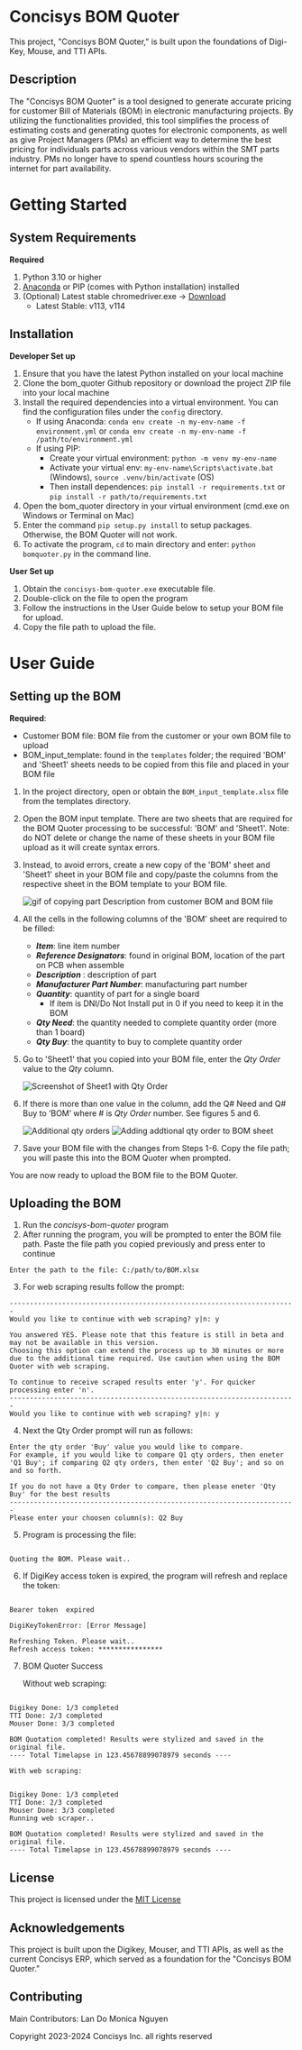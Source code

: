 # Concisys BOM Quoter

This project, "Concisys BOM Quoter," is built upon the foundations of Digi-Key, Mouse, and TTI APIs.

## Description

The "Concisys BOM Quoter" is a tool designed to generate accurate pricing for customer Bill of Materials (BOM) in electronic manufacturing projects. By utilizing the functionalities provided, this tool simplifies the process of estimating costs and generating quotes for electronic components, as well as give Project Managers (PMs) an efficient way to determine the best pricing for individuals parts across various vendors within the SMT parts industry. PMs no longer have to spend countless hours scouring the internet for part availability. 

# Getting Started

## System Requirements

**Required**
1. Python 3.10 or higher
2. [Anaconda](https://docs.anaconda.com/free/anaconda/install/index.html) or PIP (comes with Python installation) installed
3. (Optional) Latest stable chromedriver.exe -> [Download](https://chromedriver.chromium.org/downloads)
    - Latest Stable: v113, v114

## Installation

**Developer Set up**
1. Ensure that you have the latest Python installed on your local machine
2. Clone the bom_quoter Github repository or download the project ZIP file into your local machine
3. Install the required dependencies into a virtual environment. You can find the configuration files under the `config` directory.
    - If using Anaconda: `conda env create -n my-env-name -f environment.yml` or `conda env create -n my-env-name -f /path/to/environment.yml`
    - If using PIP: 
        - Create your virtual environment: `python -m venv my-env-name`
        - Activate your virtual env: `my-env-name\Scripts\activate.bat` (Windows), `source .venv/bin/activate` (OS)
        - Then install dependences: `pip install -r requirements.txt` or `pip install -r path/to/requirements.txt`
4. Open the bom_quoter directory in your virtual environment (cmd.exe on Windows or Terminal on Mac)
5. Enter the command `pip setup.py install` to setup packages. Otherwise, the BOM Quoter will not work.
6. To activate the program, `cd` to main directory and enter: `python bomquoter.py` in the command line.

**User Set up**
1. Obtain the `concisys-bom-quoter.exe` executable file.
2. Double-click on the file to open the program
3. Follow the instructions in the User Guide below to setup your BOM file for upload.
4. Copy the file path to upload the file.

# User Guide

## Setting up the BOM

**Required**: 
- Customer BOM file: BOM file from the customer or your own BOM file to upload
- BOM_input_template: found in the `templates` folder; the required 'BOM' and 'Sheet1' sheets needs to be copied from this file and placed in your BOM file

1. In the project directory, open or obtain the `BOM_input_template.xlsx` file from the templates directory.
2. Open the BOM input template. There are two sheets that are required for the BOM Quoter processing to be successful: 'BOM' and 'Sheet1'. Note: do NOT delete or change the name of these sheets in your BOM file upload as it will create syntax errors.
3. Instead, to avoid errors, create a new copy of the 'BOM' sheet and 'Sheet1' sheet in your BOM file and copy/paste the columns from the respective sheet in the BOM template to your BOM file.
 
    ![gif of copying part Description from customer BOM and BOM file](docs/images/figure3.gif)
 
4. All the cells in the following columns of the 'BOM' sheet are required to be filled:
 
    - ***Item***: line item number
    - ***Reference Designators***: found in original BOM, location of the part on PCB when assemble
    - ***Description*** : description of part
    - ***Manufacturer Part Number***: manufacturing part number
    - ***Quantity***: quantity of part for a single board
        - If item is DNI/Do Not Install put in 0 if you need to keep it in the BOM
    - ***Qty Need***: the quantity needed to complete quantity order (more than 1 board)
    - ***Qty Buy***: the quantity to buy to complete quantity order
    
5. Go to 'Sheet1' that you copied into your BOM file, enter the _Qty Order_ value to the _Qty_ column.
 
    ![Screenshot of Sheet1 with Qty Order](docs/images/figure4.png)
 
6. If there is more than one value in the column, add the Q# Need and Q# Buy to ‘BOM’ where # is _Qty Order_ number. See figures 5 and 6.
    
    ![Additional qty orders](docs/images/figure5.png) ![Adding addtional qty order to BOM sheet](docs/images/figure6.png)

7. Save your BOM file with the changes from Steps 1-6. Copy the file path; you will paste this into the BOM Quoter when prompted.
 
 You are now ready to upload the BOM file to the BOM Quoter.
 
## Uploading the BOM
1. Run the _concisys-bom-quoter_ program
2. After running the program, you will be prompted to enter the BOM file path. Paste the file path you copied previously and press enter to continue
 
```
Enter the path to the file: C:/path/to/BOM.xlsx
```
 
3. For web scraping results follow the prompt:
 
```
-----------------------------------------------------------------------
Would you like to continue with web scraping? y|n: y

You answered YES. Please note that this feature is still in beta and may not be available in this version.
Choosing this option can extend the process up to 30 minutes or more due to the additional time required. Use caution when using the BOM Quoter with web scraping.

To continue to receive scraped results enter 'y'. For quicker processing enter 'n'.
-----------------------------------------------------------------------
Would you like to continue with web scraping? y|n: y
```

4. Next the Qty Order prompt will run as follows:
 
```
Enter the qty order 'Buy' value you would like to compare.
For example, if you would like to compare Q1 qty orders, then eneter 'Q1 Buy'; if comparing Q2 qty orders, then enter 'Q2 Buy'; and so on and so forth.

If you do not have a Qty Order to compare, then please eneter 'Qty Buy' for the best results
-----------------------------------------------------------------------
Please enter your choosen column(s): Q2 Buy

```
 
5. Program is processing the file:
 
```

Quoting the BOM. Please wait..

```
    
6. If DigiKey access token is expired, the program will refresh and replace the token:
     
```

Bearer token  expired

DigiKeyTokenError: [Error Message]

Refreshing Token. Please wait..
Refresh access token: ****************

```

7. BOM Quoter Success
 
    Without web scraping: 
    
```

Digikey Done: 1/3 completed
TTI Done: 2/3 completed
Mouser Done: 3/3 completed

BOM Quotation completed! Results were stylized and saved in the original file.
---- Total Timelapse in 123.45678899078979 seconds ----

```
    
    With web scraping:
    
```

Digikey Done: 1/3 completed
TTI Done: 2/3 completed
Mouser Done: 3/3 completed
Running web scraper..

BOM Quotation completed! Results were stylized and saved in the original file.
---- Total Timelapse in 123.45678899078979 seconds ----

```

## License

This project is licensed under the [MIT License](docs/LICENSE.md)

## Acknowledgements

This project is built upon the Digikey, Mouser, and TTI APIs, as well as the current Concisys ERP, which served as a foundation for the "Concisys BOM Quoter."

## Contributing
Main Contributors:
Lan Do
Monica Nguyen

Copyright 2023-2024 Concisys Inc. all rights reserved

